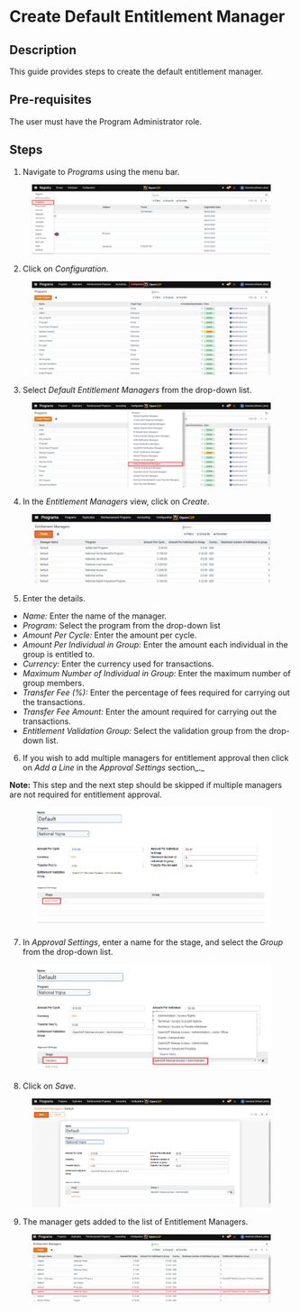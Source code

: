 # Create Default Entitlement Manager

## Description

This guide provides steps to create the default entitlement manager.

## Pre-requisites

The user must have the Program Administrator role.

## Steps

1. Navigate to _Programs_ using the menu bar.

<figure><img src="../../../.gitbook/assets/conf-entitlement-manager-home.png" alt=""><figcaption></figcaption></figure>

2. Click on _Configuration_.

<figure><img src="../../../.gitbook/assets/conf-entitlement-manager-conf.png" alt=""><figcaption></figcaption></figure>

3. Select _Default Entitlement Managers_ from the drop-down list.

<figure><img src="../../../.gitbook/assets/conf-entitlement-manager-dropdown.png" alt=""><figcaption></figcaption></figure>

4. In the _Entitlement Managers_ view, click on _Create_.

<figure><img src="../../../.gitbook/assets/conf-entitlement-manager-create (1).png" alt=""><figcaption></figcaption></figure>

5. Enter the details.

* _Name:_ Enter the name of the manager.
* _Program:_ Select the program from the drop-down list
* _Amount Per Cycle:_ Enter the amount per cycle.
* _Amount Per Individual in Group:_ Enter the amount each individual in the group is entitled to.
* _Currency:_ Enter the currency used for transactions.
* _Maximum Number of Individual in Group:_ Enter the maximum number of group members.
* _Transfer Fee (%):_ Enter the percentage of fees required for carrying out the transactions.
* _Transfer Fee Amount:_ Enter the amount required for carrying out the transactions.
* _Entitlement Validation Group:_ Select the validation group from the drop-down list.

6. If you wish to add multiple managers for entitlement approval then click on _Add a Line_ in the _Approval Settings_ section_._

**Note:** This step and the next step should be skipped if multiple managers are not required for entitlement approval.

<figure><img src="../../../.gitbook/assets/conf-entitlement-manager-details.png" alt=""><figcaption></figcaption></figure>

7. In _Approval Settings_, enter a name for the stage, and select the _Group_ from the drop-down list.

<figure><img src="../../../.gitbook/assets/default-manager-addline (1).png" alt=""><figcaption></figcaption></figure>

8. Click on _Save_.

<figure><img src="../../../.gitbook/assets/default-manager-save.png" alt=""><figcaption></figcaption></figure>

9. The manager gets added to the list of Entitlement Managers.

<figure><img src="../../../.gitbook/assets/conf-entitlement-manager-result (2).png" alt=""><figcaption></figcaption></figure>
